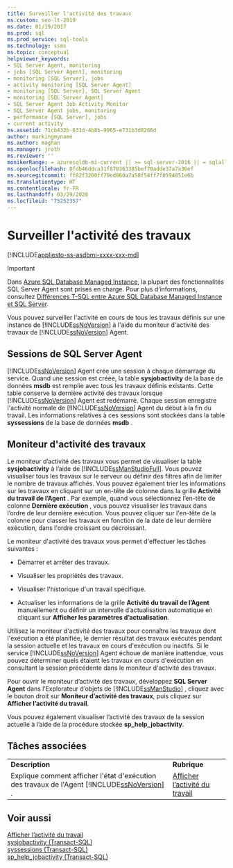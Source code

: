 ```yaml
---
title: Surveiller l'activité des travaux
ms.custom: seo-lt-2019
ms.date: 01/19/2017
ms.prod: sql
ms.prod_service: sql-tools
ms.technology: ssms
ms.topic: conceptual
helpviewer_keywords:
- SQL Server Agent, monitoring
- jobs [SQL Server Agent], monitoring
- monitoring [SQL Server], jobs
- activity monitoring [SQL Server Agent]
- monitoring [SQL Server], SQL Server Agent
- monitoring [SQL Server Agent]
- SQL Server Agent Job Activity Monitor
- SQL Server Agent jobs, monitoring
- performance [SQL Server], jobs
- current activity
ms.assetid: 71cb432b-631d-4b8b-9965-e731b3d8266d
author: markingmyname
ms.author: maghan
ms.manager: jroth
ms.reviewer: ''
monikerRange: = azuresqldb-mi-current || >= sql-server-2016 || = sqlallproducts-allversions
ms.openlocfilehash: 0fdb46ddca31f870363385bef70adde37a7a36ef
ms.sourcegitcommit: ff82f3260ff79ed860a7a58f54ff7f0594851e6b
ms.translationtype: HT
ms.contentlocale: fr-FR
ms.lasthandoff: 03/29/2020
ms.locfileid: "75252357"
---
```

# <a name="monitor-job-activity"></a>Surveiller l'activité des travaux
[!INCLUDE[appliesto-ss-asdbmi-xxxx-xxx-md](../../includes/appliesto-ss-asdbmi-xxxx-xxx-md.md)]

> [!IMPORTANT]  
> Dans [Azure SQL Database Managed Instance](https://docs.microsoft.com/azure/sql-database/sql-database-managed-instance), la plupart des fonctionnalités SQL Server Agent sont prises en charge. Pour plus d’informations, consultez [Différences T-SQL entre Azure SQL Database Managed Instance et SQL Server](https://docs.microsoft.com/azure/sql-database/sql-database-managed-instance-transact-sql-information#sql-server-agent).

Vous pouvez surveiller l'activité en cours de tous les travaux définis sur une instance de [!INCLUDE[ssNoVersion](../../includes/ssnoversion-md.md)] à l'aide du moniteur d'activité des travaux de [!INCLUDE[ssNoVersion](../../includes/ssnoversion-md.md)] Agent.  
  
## <a name="sql-server-agent-sessions"></a>Sessions de SQL Server Agent  
[!INCLUDE[ssNoVersion](../../includes/ssnoversion-md.md)] Agent crée une session à chaque démarrage du service. Quand une session est créée, la table **sysjobactivity** de la base de données **msdb** est remplie avec tous les travaux définis existants. Cette table conserve la dernière activité des travaux lorsque [!INCLUDE[ssNoVersion](../../includes/ssnoversion-md.md)] Agent est redémarré. Chaque session enregistre l'activité normale de [!INCLUDE[ssNoVersion](../../includes/ssnoversion-md.md)] Agent du début à la fin du travail. Les informations relatives à ces sessions sont stockées dans la table **syssessions** de la base de données **msdb** .  
  
## <a name="job-activity-monitor"></a>Moniteur d'activité des travaux  
Le moniteur d’activité des travaux vous permet de visualiser la table **sysjobactivity** à l’aide de [!INCLUDE[ssManStudioFull](../../includes/ssmanstudiofull-md.md)]. Vous pouvez visualiser tous les travaux sur le serveur ou définir des filtres afin de limiter le nombre de travaux affichés. Vous pouvez également trier les informations sur les travaux en cliquant sur un en-tête de colonne dans la grille **Activité du travail de l’Agent** . Par exemple, quand vous sélectionnez l’en-tête de colonne **Dernière exécution** , vous pouvez visualiser les travaux dans l’ordre de leur dernière exécution. Vous pouvez cliquer sur l'en-tête de la colonne pour classer les travaux en fonction de la date de leur dernière exécution, dans l'ordre croissant ou décroissant.  
  
Le moniteur d'activité des travaux vous permet d'effectuer les tâches suivantes :  
  
-   Démarrer et arrêter des travaux.  
  
-   Visualiser les propriétés des travaux.  
  
-   Visualiser l'historique d'un travail spécifique.  
  
-   Actualiser les informations de la grille **Activité du travail de l’Agent** manuellement ou définir un intervalle d’actualisation automatique en cliquant sur **Afficher les paramètres d’actualisation**.  
  
Utilisez le moniteur d'activité des travaux pour connaître les travaux dont l'exécution a été planifiée, le dernier résultat des travaux exécutés pendant la session actuelle et les travaux en cours d'exécution ou inactifs. Si le service [!INCLUDE[ssNoVersion](../../includes/ssnoversion-md.md)] Agent échoue de manière inattendue, vous pouvez déterminer quels étaient les travaux en cours d'exécution en consultant la session précédente dans le moniteur d'activité des travaux.  
  
Pour ouvrir le moniteur d’activité des travaux, développez **SQL Server Agent** dans l’Explorateur d’objets de [!INCLUDE[ssManStudio](../../includes/ssmanstudio-md.md)] , cliquez avec le bouton droit sur **Moniteur d’activité des travaux**, puis cliquez sur **Afficher l’activité du travail**.  
  
Vous pouvez également visualiser l’activité des travaux de la session actuelle à l’aide de la procédure stockée **sp_help_jobactivity**.  
  
## <a name="related-tasks"></a>Tâches associées  
  
|||  
|-|-|  
|**Description**|**Rubrique**|  
|Explique comment afficher l'état d'exécution des travaux de l'Agent [!INCLUDE[ssNoVersion](../../includes/ssnoversion-md.md)] .|[Afficher l’activité du travail](../../ssms/agent/view-job-activity.md)|  
  
## <a name="see-also"></a>Voir aussi  
[Afficher l’activité du travail](../../ssms/agent/view-job-activity.md)  
[sysjobactivity (Transact-SQL)](https://msdn.microsoft.com/fd17cac9-5d1f-4b44-b2dc-ee9346d8bf1e)  
[syssessions (Transact-SQL)](https://msdn.microsoft.com/187819b6-c7f4-4a26-b74c-0a89e96695cf)  
[sp_help_jobactivity (Transact-SQL)](https://msdn.microsoft.com/d344864f-b4d3-46b1-8933-b81dec71f511)  
  
